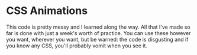 # CSS Animations

This code is pretty messy and I learned along the way. All that I've made so far is done with just a week's worth of practice. You can use these however you want, wherever you want, but be warned: the code is disgusting and if you know any CSS, you'll probably vomit when you see it.
